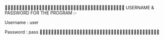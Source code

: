 👮🏻👮🏼👮🏽👮🏾👮🏿👮‍♂️👮‍♀️👮🏻👮🏼👮🏽👮🏾👮🏿👮‍♂️👮‍♀️👮🏻👮🏼👮🏽👮🏾👮🏿👮‍♂️👮‍♀️
USERNAME & PASSWORD FOR THE PROGRAM :-

Username : user

Password : pass
👮🏻👮🏼👮🏽👮🏾👮🏿👮‍♂️👮‍♀️👮🏻👮🏼👮🏽👮🏾👮🏿👮‍♂️👮‍♀️👮🏻👮🏼👮🏽👮🏾👮🏿👮‍♂️👮‍♀️


